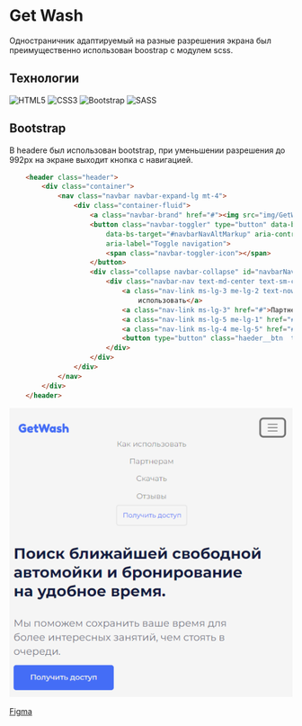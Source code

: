 # Get Wash
Одностраничник адаптируемый на разные разрешения экрана был преимущественно использован boostrap с модулем scss.
## Технологии
![HTML5](https://img.shields.io/badge/html5-%23E34F26.svg?style=for-the-badge&logo=html5&logoColor=white)
![CSS3](https://img.shields.io/badge/css3-%231572B6.svg?style=for-the-badge&logo=css3&logoColor=white)
![Bootstrap](https://img.shields.io/badge/bootstrap-%238511FA.svg?style=for-the-badge&logo=bootstrap&logoColor=white)
![SASS](https://img.shields.io/badge/SASS-hotpink.svg?style=for-the-badge&logo=SASS&logoColor=white)
## Bootstrap
В headere был использован bootstrap, при уменьшении разрешения до 992px на экране выходит кнопка с навигацией. 
``` html
    <header class="header">
        <div class="container">
            <nav class="navbar navbar-expand-lg mt-4">
                <div class="container-fluid">
                    <a class="navbar-brand" href="#"><img src="img/GetWash.svg" alt="logo"></a>
                    <button class="navbar-toggler" type="button" data-bs-toggle="collapse"
                        data-bs-target="#navbarNavAltMarkup" aria-controls="navbarNavAltMarkup" aria-expanded="false"
                        aria-label="Toggle navigation">
                        <span class="navbar-toggler-icon"></span>
                    </button>
                    <div class="collapse navbar-collapse" id="navbarNavAltMarkup">
                        <div class="navbar-nav text-md-center text-sm-center">
                            <a class="nav-link ms-lg-3 me-lg-2 text-nowrap" aria-current="page" href="#">Как
                                использовать</a>
                            <a class="nav-link ms-lg-3" href="#">Партнерам</a>
                            <a class="nav-link ms-lg-5 me-lg-1" href="#">Скачать</a>
                            <a class="nav-link ms-lg-4 me-lg-5" href="#">Отзывы</a>
                            <button type="button" class="haeder__btn  text-nowrap">Получить доступ</button>
                        </div>
                    </div>
                </div>
            </nav>
        </div>
    </header>


```
![logo](img/header-pic-md.PNG)


[Figma](https://www.figma.com/file/jQ4cfanZXfDBmsXOyDh6ol/Realco-project?type=design&node-id=8-62&mode=design&t=5bN43qYv8CAcgQSP-0)
